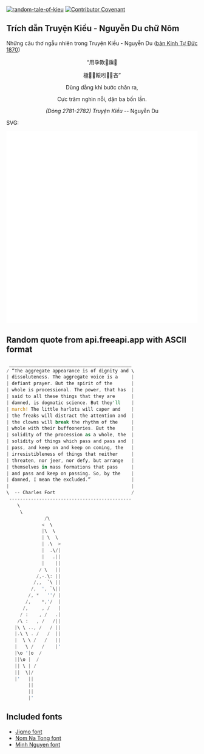 [![random-tale-of-kieu](https://github.com/huuquyet/random-tale-of-kieu/actions/workflows/random-tale-of-kieu.yml/badge.svg)](https://github.com/huuquyet/random-tale-of-kieu/actions/workflows/random-tale-of-kieu.yml)
[![Contributor Covenant](https://img.shields.io/badge/Contributor%20Covenant-2.1-4baaaa.svg)](.github/CODE_OF_CONDUCT.md "Contributor Covenant 2.1")

## Trích dẫn Truyện Kiều - Nguyễn Du chữ Nôm

Những câu thơ ngẫu nhiên trong Truyện Kiều - Nguyễn Du ([bản Kinh Tự Đức 1870](https://vi.wikisource.org/wiki/Truy%E1%BB%87n_Ki%E1%BB%81u_(b%E1%BA%A3n_Kinh_T%E1%BB%B1_%C4%90%E1%BB%A9c_1870)))

<div align="center">
<!-- START_KIEU -->
      <p class="nom">“用孕欺𨀈蹎𠚢</p>
      <p class="nom">極𤾓𠦳餒吲𠀧𦊚吝”</p>
      <p class="quocngu">Dùng dằng khi bước chân ra,</p>
      <p class="quocngu">Cực trăm nghìn nỗi, dặn ba bốn lần.</p>
      <p class="author"><i>(Dòng 2781-2782) Truyện Kiều</i> -- Nguyễn Du</p>
<!-- END_KIEU -->
</div>

SVG:

<div align="center">
  <img src="./assets/random-kieu.svg" alt="The Tale of Kieu - Nguyen Du">
</div>

## Random quote from api.freeapi.app with ASCII format

<!-- START_QUOTE -->
```rust
 _____________________________________________
/ “The aggregate appearance is of dignity and \
| dissoluteness. The aggregate voice is a     |
| defiant prayer. But the spirit of the       |
| whole is processional. The power, that has  |
| said to all these things that they are      |
| damned, is dogmatic science. But they'll    |
| march! The little harlots will caper and    |
| the freaks will distract the attention and  |
| the clowns will break the rhythm of the     |
| whole with their buffooneries. But the      |
| solidity of the procession as a whole, the  |
| solidity of things which pass and pass and  |
| pass, and keep on and keep on coming, the   |
| irresistibleness of things that neither     |
| threaten, nor jeer, nor defy, but arrange   |
| themselves in mass formations that pass     |
| and pass and keep on passing. So, by the    |
| damned, I mean the excluded.”               |
|                                             |
\  -- Charles Fort                            /
 ---------------------------------------------
    \
     \
              /\
             <  \
             |\  \
             | \  \
             | .\  >
             |  .\/|
             |   .||
             |    ||
            / \   ||
           /,-.\: ||
          /,,  `\ ||
         /,  ', `\||
        /, *   ''/ |
       /,    *,'/  |
      /,     , /   |
     / :    , /   .|
    /\ :   , /   /||
   |\ \ .., /   / ||
   |.\ \ . /   /  ||
   |  \ \ /   /   ||
   |   \ /   /    |'
   |\o '|o  /
   ||\o |  /
   || \ | /
   ||  \|/
   |'   ||
        ||
        ||
        |'
```
<!-- END_QUOTE -->

## Included fonts

- [Jigmo font](https://github.com/kamichikoichi/jigmo)
- [Nom Na Tong font](https://github.com/nomfoundation/font)
- [Minh Nguyen font](https://github.com/TKYKmori/Minh-Nguyen)
